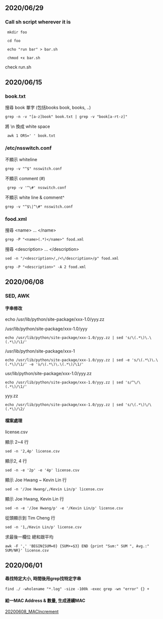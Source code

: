## 2020/06/29

### Call sh script wherever it is

` mkdir foo`

` cd foo`

` echo "run bar" > bar.sh`

` chmod +x bar.sh`

check run.sh

## 2020/06/15

### book.txt

搜尋 book 單字 (包括books book, books, ..)

` grep -n -v "[a-z]book" book.txt | grep -v "book[a-rt-z]" `

將 \n 換成 white space

`  awk 1 ORS=' ' book.txt `

### /etc/nsswitch.conf

不顯示 whiteline

` grep -v "^$" nsswitch.conf `

不顯示 comment (#)

`  grep -v '^\#' nsswitch.conf `

不顯示 white line  & comment^

` grep -v "^$\|^\#" nsswitch.conf `

### food.xml

搜尋 \<name> ... \</name>

` grep -P "<name>(.*)</name>" food.xml `

搜尋 \<description> ... \</description>

` sed -n "/<description>/,/<\/description>/p" food.xml `

` grep -P "<description>" -A 2 food.xml `

## 2020/06/08

### SED, AWK

#### 字串修改

echo /usr/lib/python/site-package/xxx-1.0/yyy.zz

/usr/lib/python/site-package/xxx-1.0/yyy

` echo /usr/lib/python/site-package/xxx-1.0/yyy.zz | sed 's/\(.*\)\.\(.*\)/\1/' `

/usr/lib/python/site-package/xxx-1

` echo /usr/lib/python/site-package/xxx-1.0/yyy.zz | sed -e 's/\(.*\)\.\(.*\)/\1/' -e 's/\(.*\)\.\(.*\)/\1/' `

usr/lib/python/site-package/xxx-1.0/yyy.zz

`echo /usr/lib/python/site-package/xxx-1.0/yyy.zz | sed 's/^\/\(.*\)/\1/' `

yyy.zz

` echo /usr/lib/python/site-package/xxx-1.0/yyy.zz | sed 's/\(.*\)\/\(.*\)/\2/ `

#### 檔案處理

license.csv

顯示 2~4 行

` sed -n '2,4p' license.csv `

顯示2, 4 行

` sed -n -e '2p' -e '4p' license.csv `

顯示 Joe Hwang ~ Kevin Lin 行

` sed -n '/Joe Hwang/,/Kevin Lin/p' license.csv `

顯示 Joe Hwang, Kevin Lin 行

` sed -n -e '/Joe Hwang/p' -e '/Kevin Lin/p' license.csv `

從頭顯示到 Tim Cheng 行

` sed -n '1,/Kevin Lin/p' license.csv `

求最後一欄位 總和跟平均

` awk -F ',' 'BEGIN{SUM=0} {SUM+=$3} END {print "Sum:" SUM ", Avg.:" SUM/NR}' license.csv `

## 2020/06/01

#### 尋找特定大小, 時間後用grep找特定字串

  `find ./ -wholename "*.log" -size -100k -exec grep -wn "error" {} +`

#### 給一MAC Address & 數量, 生成連續MAC

[20200608_MACIncrement](./20200608_MACIncrement.sh)
